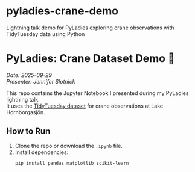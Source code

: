 # pyladies-crane-demo
Lightning talk demo for PyLadies exploring crane observations with TidyTuesday data using Python

# PyLadies: Crane Dataset Demo 🦢
*Date: 2025-09-29*  
*Presenter: Jennifer Slotnick*

This repo contains the Jupyter Notebook I presented during my PyLadies lightning talk.  
It uses the [TidyTuesday dataset](https://github.com/rfordatascience/tidytuesday) for crane observations at Lake Hornborgasjön.

## How to Run
1. Clone the repo or download the `.ipynb` file.  
2. Install dependencies:  
   ```bash
   pip install pandas matplotlib scikit-learn
